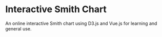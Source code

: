 # Interactive Smith Chart

An online interactive Smith chart using D3.js and Vue.js for learning and general use.
